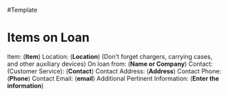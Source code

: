 #Template 
# Items on Loan
Item: (**Item**)
Location: (**Location**)
(Don't forget chargers, carrying cases, and other auxiliary devices)
On loan from: (**Name or Company**)
Contact: (Customer Service):  (**Contact**)
Contact Address: (**Address**)
Contact Phone:  (**Phone**)
Contact Email:  (**email**)
Additional Pertinent Information:
    (**Enter the information**)
